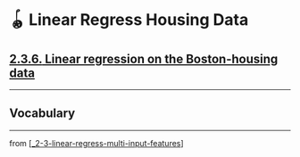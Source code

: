 # 🪀 Linear Regress Housing Data

## [**2.3.6.** Linear regression on the Boston-housing data](https://livebook.manning.com/book/deep-learning-with-javascript/chapter-2/244)

---

## **Vocabulary**

---
from [[_2-3-linear-regress-multi-input-features]]

[//begin]: # "Autogenerated link references for markdown compatibility"
[_2-3-linear-regress-multi-input-features]: _2-3-linear-regress-multi-input-features.md "🪀 Linear Regress Multi-Input Features"
[//end]: # "Autogenerated link references"